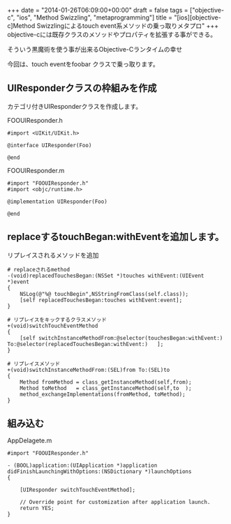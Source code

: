 +++
date = "2014-01-26T06:09:00+00:00"
draft = false
tags = ["objective-c", "ios", "Method Swizzling", "metaprogramming"]
title = "[ios][objective-c]Method Swizzlingによるtouch event系メソッドの乗っ取りメタプロ"
+++
objective-cには既存クラスのメソッドやプロパティを拡張する事ができる。

そういう黒魔術を使う事が出来るObjective-Cランタイムの幸せ

今回は、touch eventをfoobar クラスで乗っ取ります。


## UIResponderクラスの枠組みを作成

カテゴリ付きUIResponderクラスを作成します。

FOOUIResponder.h

	#import <UIKit/UIKit.h>

	@interface UIResponder(Foo)
	
	@end


FOOUIResponder.m
	
	#import "FOOUIResponder.h"
	#import <objc/runtime.h>
	
	@implementation UIResponder(Foo)
		
	@end


## replaceするtouchBegan:withEventを追加します。

リプレイスされるメソッドを追加

	# replaceされるmethod
	-(void)replacedTouchesBegan:(NSSet *)touches withEvent:(UIEvent *)event
	{
	    NSLog(@"%@ touchBegin",NSStringFromClass(self.class));
	    [self replacedTouchesBegan:touches withEvent:event];
	}

	# リプレイスをキックするクラスメソッド
	+(void)switchTouchEventMethod
	{
	    [self switchInstanceMethodFrom:@selector(touchesBegan:withEvent:)    To:@selector(replacedTouchesBegan:withEvent:)   ];
	}
	
	# リプレイスメソッド
	+(void)switchInstanceMethodFrom:(SEL)from To:(SEL)to
	{
	    Method fromMethod = class_getInstanceMethod(self,from);
	    Method toMethod   = class_getInstanceMethod(self,to  );
	    method_exchangeImplementations(fromMethod, toMethod);
	}

## 組み込む

AppDelagete.m


	#import "FOOUIResponder.h"
	
	- (BOOL)application:(UIApplication *)application didFinishLaunchingWithOptions:(NSDictionary *)launchOptions
	{
	    
	    [UIResponder switchTouchEventMethod];
	    
	    // Override point for customization after application launch.
	    return YES;
	}
								
